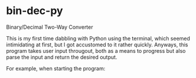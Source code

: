 # bin-dec-py
Binary/Decimal Two-Way Converter


This is my first time dabbling with Python using the terminal, which seemed intimidating at first, but I got accustomed to it rather quickly. Anyways, this program takes user input througout, both as a means to progress but also parse the input and return the desired output. 

For example, when starting the program:
